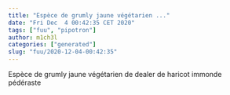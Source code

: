 ```yaml
---
title: "Espèce de grumly jaune végétarien ..."
date: "Fri Dec  4 00:42:35 CET 2020"
tags: ["fuu", "pipotron"]
author: m1ch3l
categories: ["generated"]
slug: "fuu/2020-12-04-00:42:35"
---
```


Espèce de grumly jaune végétarien de dealer de haricot immonde pédéraste
